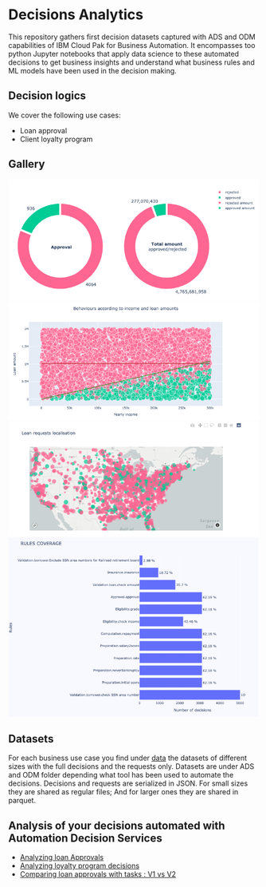 # Decisions Analytics

This repository gathers first decision datasets captured with ADS and ODM capabilities of IBM Cloud Pak for Business Automation.
It encompasses too python Jupyter notebooks that apply data science to these automated decisions to get business insights and understand what business rules and ML models have been used in the decision making.

## Decision logics
We cover the following use cases:
   * Loan approval
   * Client loyalty program
   
## Gallery
![loanapprovals.donuts](docs/images/loanapprovals.donuts.png "loan approvals donuts")
![loanapprovals.points](docs/images/loanapprovals.points.png "loan approvals points")
![loanapprovals.donuts](docs/images/loanapprovals.geolocation.png "loan approvals geolocation")
![loanapprovals.donuts](docs/images/loanapprovals.rulecoverage.png "loan approvals rule coverage")

## Datasets
For each business use case you find under [data](./data) the datasets of different sizes with the full decisions and the requests only.
Datasets are under ADS and ODM folder depending what tool has been used to automate the decisions.
Decisions and requests are serialized in JSON. For small sizes they are shared as regular files; And for larger ones they are shared in parquet. 

## Analysis of your decisions automated with Automation Decision Services
   * [Analyzing loan Approvals](https://nbviewer.org/github/DecisionsDev/decisions-analytics/blob/main/notebooks/ADS/ads-loanvalidation-analytics.ipynb)
   * [Analyzing loyalty program decisions](https://nbviewer.org/github/DecisionsDev/decisions-analytics/blob/main/notebooks/ADS/ads-loyaltyprogram-analytics.ipynb)
   * [Comparing loan approvals with tasks : V1 vs V2](https://nbviewer.org/github/DecisionsDev/decisions-analytics/blob/main/notebooks/ADS/ads-22.0.1-loanapprovalwithtasks-v1-vs-v2-5K.ipynb)

